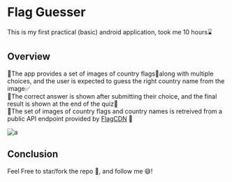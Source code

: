 # Flag Guesser

This is my first practical (basic) android application, took me 10 hours⌛

## Overview
📍The app provides a set of images of country flags🚩along with multiple choices, and the user is expected to guess the right country name from the image✅  
📍The correct answer is shown after submitting their choice, and the final result is shown at the end of the quiz📃  
📍The set of images of country flags and country names is retreived from a public API endpoint provided by [FlagCDN](https://flagcdn.com) 🌟  

![a](https://i.ibb.co/hZSyh5V/Screenshot-2023-09-26-215259.png)

## Conclusion
Feel Free to star/fork the repo 🌟, and follow me 😄!
